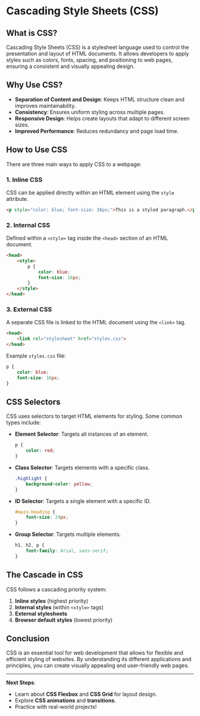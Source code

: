 # Cascading Style Sheets (CSS)

## What is CSS?
Cascading Style Sheets (CSS) is a stylesheet language used to control the presentation and layout of HTML documents. It allows developers to apply styles such as colors, fonts, spacing, and positioning to web pages, ensuring a consistent and visually appealing design.

## Why Use CSS?
- **Separation of Content and Design**: Keeps HTML structure clean and improves maintainability.
- **Consistency**: Ensures uniform styling across multiple pages.
- **Responsive Design**: Helps create layouts that adapt to different screen sizes.
- **Improved Performance**: Reduces redundancy and page load time.

## How to Use CSS
There are three main ways to apply CSS to a webpage:

### 1. Inline CSS
CSS can be applied directly within an HTML element using the `style` attribute.
```html
<p style="color: blue; font-size: 16px;">This is a styled paragraph.</p>
```

### 2. Internal CSS
Defined within a `<style>` tag inside the `<head>` section of an HTML document.
```html
<head>
    <style>
        p {
            color: blue;
            font-size: 16px;
        }
    </style>
</head>
```

### 3. External CSS
A separate CSS file is linked to the HTML document using the `<link>` tag.
```html
<head>
    <link rel="stylesheet" href="styles.css">
</head>
```
Example `styles.css` file:
```css
p {
    color: blue;
    font-size: 16px;
}
```

## CSS Selectors
CSS uses selectors to target HTML elements for styling. Some common types include:
- **Element Selector**: Targets all instances of an element.
  ```css
  p {
      color: red;
  }
  ```
- **Class Selector**: Targets elements with a specific class.
  ```css
  .highlight {
      background-color: yellow;
  }
  ```
- **ID Selector**: Targets a single element with a specific ID.
  ```css
  #main-heading {
      font-size: 24px;
  }
  ```
- **Group Selector**: Targets multiple elements.
  ```css
  h1, h2, p {
      font-family: Arial, sans-serif;
  }
  ```

## The Cascade in CSS
CSS follows a cascading priority system:
1. **Inline styles** (highest priority)
2. **Internal styles** (within `<style>` tags)
3. **External stylesheets**
4. **Browser default styles** (lowest priority)

## Conclusion
CSS is an essential tool for web development that allows for flexible and efficient styling of websites. By understanding its different applications and principles, you can create visually appealing and user-friendly web pages.

---
**Next Steps**:
- Learn about **CSS Flexbox** and **CSS Grid** for layout design.
- Explore **CSS animations** and **transitions**.
- Practice with real-world projects!
